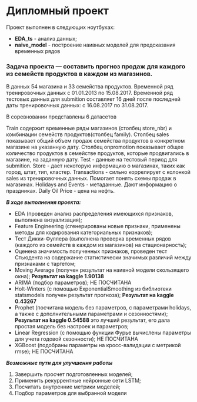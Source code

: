 # Дипломный проект

Проект выполнен в следующих ноутбуках:
- **EDA_ts** - анализ данных;
- **naive_model** - построение наивных моделей для предсказания временных рядов

### Задача проекта — составить прогноз продаж для каждого из семейств продуктов в каждом из магазинов. 

В данных 54 магазина и 33 семейства продуктов.
Временной ряд тренировочных данных с 01.01.2013 по 15.08.2017.
Временной ряд тестовых данных для submition составляет 16 дней после последней даты тренировочных данных: с 16.08.2017 по 31.08.2017.

В соревновании представлены 6 датасетов

Train содержит временные ряды магазинов (столбец store_nbr) и комбинации семейств продуктов(столбец family). Столбец sales показывает общий объем продаж семейства продуктов в конкретном магазине на указанную дату. Столбец onpromotion показывает общее количество продуктов в семействе продуктов, которые продвигались в магазине, на заданную дату.
Test - данные на тестовый период для submition.
Store - дает некоторую информацию о магазинах, таких как город, штат, тип, кластер.
Transactions - сильно коррелирует с колонкой sales из тренировочных данных. Помогает понять схемы продаж в магазинах.
Holidays and Events - метаданные. Дают информацию о праздниках.
Daily Oil Price - цена на нефть.

***В ходе выполнения проекта:***       

- EDA (проведен анализ распределения имеющихся признаков, выполнена визуализация);
- Feature Engineering (сгенерированы новые признаки, применены методы для кодирования категориальных признаков);
- Тест Дикки-Фуллера (выполнена проверка временных рядов (каждого из семейств в каждом из магазинов) на стационарность);
- Оценена значимость полученных признаков, проведен тест Стьюдента на содержание статистически значимых различий между признаками с таргетом;
- Moving Average (получен результат на наивной модели скользящего окна); **Результат на kaggle 1.90138**
- ARIMA (подбор параметров); НЕ ПОСЧИТАНА
- Holt-Winters (с помощью ExponentialSmoothing из библиотеки statsmodels получен результат прогноза); **Результат на kaggle 0.43267**
- Prophet (посчитана модель без параметров, с параметрами holidays, а также с дополнительными параметрами и сезонностями); **Результат на kaggle 0.54588** это лучший результат, его дала простая модель без настроек и параметров;
- Linear Regression (с помощью функции Фурье вычислены параметры для учета годовой сезонности); НЕ ПОСЧИТАНА
- XGBoost (подобраны параметры на кросс-валидации с метрикой rmse); НЕ ПОСЧИТАНА
               
               
                                    
     

***Возможные пути для улучшения работы***                     
                              
1. Завершить просчет подготовленных моделей;
2. Применить рекуррентные нейронные сети LSTM;
3. Посчитать внутренние метрики моделей;
4. Подбор параметров для выбранной модели
